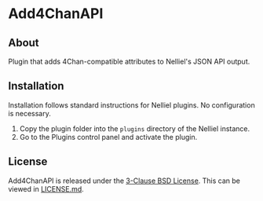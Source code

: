 # Add4ChanAPI
## About
Plugin that adds 4Chan-compatible attributes to Nelliel's JSON API output.

## Installation
Installation follows standard instructions for Nelliel plugins. No configuration is necessary.
1. Copy the plugin folder into the `plugins` directory of the Nelliel instance.
2. Go to the Plugins control panel and activate the plugin.

## License
Add4ChanAPI is released under the [3-Clause BSD License](https://opensource.org/licenses/BSD-3-Clause). This can be viewed in [LICENSE.md](LICENSE.md).